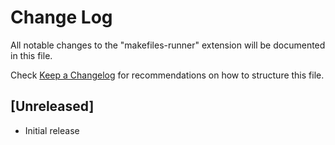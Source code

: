 # Change Log

All notable changes to the "makefiles-runner" extension will be documented in this file.

Check [Keep a Changelog](http://keepachangelog.com/) for recommendations on how to structure this file.

## [Unreleased]

- Initial release